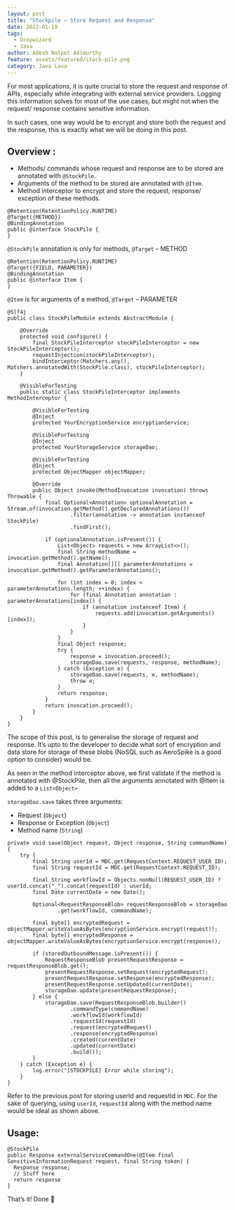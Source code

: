 ```yaml
---
layout: post
title: "Stockpile — Store Request and Response"
date: 2022-01-19
tags:
  - Dropwizard
  - Java
author: Adesh Nalpet Adimurthy
feature: assets/featured/stock-pile.png
category: Java Lava
---
```


For most applications, it is quite crucial to store the request and response of APIs, especially while integrating with external service providers.
Logging this information solves for most of the use cases, but might not when the request/ response contains sensitive information.

In such cases, one way would be to encrypt and store both the request and the response, this is exactly what we will be doing in this post.

## Overview :

- Methods/ commands whose request and response are to be stored are annotated with `@StockPile`.
- Arguments of the method to be stored are annotated with `@Item`.
- Method interceptor to encrypt and store the request, response/ exception of these methods.

```
@Retention(RetentionPolicy.RUNTIME)
@Target({METHOD})
@BindingAnnotation
public @interface StockPile {
}
```

`@StockPile` annotation is only for methods, `@Target` – METHOD

```
@Retention(RetentionPolicy.RUNTIME)
@Target({FIELD, PARAMETER})
@BindingAnnotation
public @interface Item {
}
```

`@Item` is for arguments of a method, `@Target` – PARAMETER

```
@Slf4j
public class StockPileModule extends AbstractModule {

    @Override
    protected void configure() {
        final StockPileInterceptor stockPileInterceptor = new StockPileInterceptor();
        requestInjection(stockPileInterceptor);
        bindInterceptor(Matchers.any(), Matchers.annotatedWith(StockPile.class), stockPileInterceptor);
    }

    @VisibleForTesting
    public static class StockPileInterceptor implements MethodInterceptor {

        @VisibleForTesting
        @Inject
        protected YourEncryptionService encryptionService;

        @VisibleForTesting
        @Inject
        protected YourStorageService storageDao;

        @VisibleForTesting
        @Inject
        protected ObjectMapper objectMapper;

        @Override
        public Object invoke(MethodInvocation invocation) throws Throwable {
            final Optional<Annotation> optionalAnnotation = Stream.of(invocation.getMethod().getDeclaredAnnotations())
                    .filter(annotation -> annotation instanceof StockPile)
                    .findFirst();

            if (optionalAnnotation.isPresent()) {
                List<Object> requests = new ArrayList<>();
                final String methodName = invocation.getMethod().getName();
                final Annotation[][] parameterAnnotations = invocation.getMethod().getParameterAnnotations();

                for (int index = 0; index < parameterAnnotations.length; ++index) {
                    for (final Annotation annotation : parameterAnnotations[index]) {
                        if (annotation instanceof Item) {
                            requests.add(invocation.getArguments()[index]);
                        }
                    }
                }
                final Object response;
                try {
                    response = invocation.proceed();
                    storageDao.save(requests, response, methodName);
                } catch (Exception e) {
                    storageDao.save(requests, e, methodName);
                    throw e;
                }
                return response;
            }
            return invocation.proceed();
        }
    }   
}
```

The scope of this post, is to generalise the storage of request and response.
It’s upto to the developer to decide what sort of encryption and data store for storage of these blobs (NoSQL such as AeroSpike is a good option to consider) would be.

As seen in the method interceptor above, we first validate if the method is annotated with @StockPile, then all the arguments annotated with @Item is added to a `List<Object>`

`storageDao.save` takes three arguments:

- Request (`Object`)
- Response or Exception (`Object`)
- Method name (`String`)

```
private void save(Object request, Object response, String commandName) {
    try {
        final String userId = MDC.get(RequestContext.REQUEST_USER_ID);
        final String requestId = MDC.get(RequestContext.REQUEST_ID);
        
        final String workflowId = Objects.nonNull(REQUEST_USER_ID) ? userId.concat("_").concat(requestId) : userId;
        final Date currentDate = new Date();

        Optional<RequestResponseBlob> requestResponseBlob = storageDao
                .get(workflowId, commandName);

        final byte[] encryptedRequest = objectMapper.writeValueAsBytes(encryptionService.encrypt(request));
        final byte[] encryptedResponse = objectMapper.writeValueAsBytes(encryptionService.encrypt(response));

        if (storedOutboundMessage.isPresent()) {
            RequestResponseBlob presentRequestResponse = requestResponseBlob.get();
            presentRequestResponse.setRequest(encryptedRequest);
            presentRequestResponse.setResponse(encryptedResponse);
            presentRequestResponse.setUpdated(currentDate);
            storageDao.update(presentRequestResponse);
        } else {
            storageDao.save(RequestResponseBlob.builder()
                    .commandType(commandName)
                    .workflowId(workflowId)
                    .requestId(requestId)
                    .request(encryptedRequest)
                    .response(encryptedResponse)
                    .created(currentDate)
                    .updated(currentDate)
                    .build());
        }
    } catch (Exception e) {
        log.error("[STOCKPILE] Error while storing");
    }
}
```

Refer to the previous post for storing userId and requestId in `MDC`.
For the sake of querying, using `userId`, `requestId` along with the method name would be ideal as shown above.

## Usage:

```
@StockPile
public Response externalServiceCommandOne(@Item final SensitiveInformationRequest request, final String token) {
  Response response;
  // Stuff here
  return response
}
```

That’s it! Done 🚀 